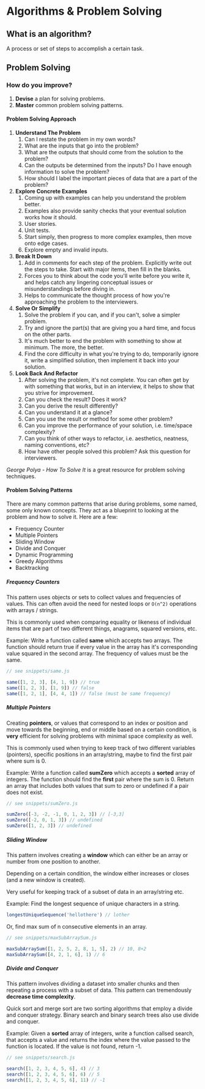 # Algorithms & Problem Solving

## What is an algorithm?

A process or set of steps to accomplish a certain task.

## Problem Solving

### How do you improve?

1. **Devise** a plan for solving problems.
2. **Master** common problem solving patterns.

#### Problem Solving Approach

1. **Understand The Problem**
   1. Can I restate the problem in my own words?
   2. What are the inputs that go into the problem?
   3. What are the outputs that should come from the solution to the problem?
   4. Can the outputs be determined from the inputs? Do I have enough information to solve the problem?
   5. How should I label the important pieces of data that are a part of the problem?
2. **Explore Concrete Examples**
   1. Coming up with examples can help you understand the problem better.
   2. Examples also provide sanity checks that your eventual solution works how it should.
   3. User stories.
   4. Unit tests.
   5. Start simply, then progress to more complex examples, then move onto edge cases.
   6. Explore empty and invalid inputs.
3. **Break It Down**
   1. Add in comments for each step of the problem. Explicitly write out the steps to take. Start with major items, then fill in the blanks.
   2. Forces you to think about the code you'll write before you write it, and helps catch any lingering conceptual issues or misunderstandings before diving in.
   3. Helps to communicate the thought process of how you're approaching the problem to the interviewers.
4. **Solve Or Simplify**
   1. Solve the problem if you can, and if you can't, solve a simpler problem.
   2. Try and ignore the part(s) that are giving you a hard time, and focus on the other parts.
   3. It's much better to end the problem with something to show at minimum. The more, the better.
   4. Find the core difficulty in what you're trying to do, temporarily ignore it, write a simplified solution, then implement it back into your solution.
5. **Look Back And Refactor**
   1. After solving the problem, it's not complete. You can often get by with something that works, but in an interview, it helps to show that you strive for improvement.
   2. Can you check the result? Does it work?
   3. Can you derive the result differently?
   4. Can you understand it at a glance?
   5. Can you use the result or method for some other problem?
   6. Can you improve the performance of your solution, i.e. time/space complexity?
   7. Can you think of other ways to refactor, i.e. aesthetics, neatness, naming conventions, etc?
   8. How have other people solved this problem? Ask this question for interviewers.

_George Polya - How To Solve It_ is a great resource for problem solving techniques.

#### Problem Solving Patterns

There are many common patterns that arise during problems, some named, some only known concepts. They act as a blueprint to looking at the problem and how to solve it. Here are a few:

- Frequency Counter
- Multiple Pointers
- Sliding Window
- Divide and Conquer
- Dynamic Programming
- Greedy Algorithms
- Backtracking

##### Frequency Counters

This pattern uses objects or sets to collect values and frequencies of values. This can often avoid the need for nested loops or `O(n^2)` operations with arrays / strings.

This is commonly used when comparing equality or likeness of individual items that are part of two different things, anagrams, squared versions, etc.

Example:
Write a function called **same** which accepts two arrays. The function should return true if every value in the array has it's corresponding value squared in the second array. The frequency of values must be the same.

```js
// see snippets/same.js

same([1, 2, 3], [4, 1, 9]) // true
same([1, 2, 3], [1, 9]) // false
same([1, 2, 1], [4, 4, 1]) // false (must be same frequency)
```

##### Multiple Pointers

Creating **pointers**, or values that correspond to an index or position and move towards the beginning, end or middle based on a certain condition, is **very** efficient for solving problems with minimal space complexity as well.

This is commonly used when trying to keep track of two different variables (pointers), specific positions in an array/string, maybe to find the first pair where sum is 0.

Example:
Write a function called **sumZero** which accepts a **sorted** array of integers. The function should find the **first** pair where the sum is 0. Return an array that includes both values that sum to zero or undefined if a pair does not exist.

```js
// see snippets/sumZero.js

sumZero([-3, -2, -1, 0, 1, 2, 3]) // [-3,3]
sumZero([-2, 0, 1, 3]) // undefined
sumZero([1, 2, 3]) // undefined
```

##### Sliding Window

This pattern involves creating a **window** which can either be an array or number from one position to another.

Depending on a certain condition, the window either increases or closes (and a new window is created).

Very useful for keeping track of a subset of data in an array/string etc.

Example:
Find the longest sequence of unique characters in a string.

```js
longestUniqueSequence('hellothere') // lother
```

Or, find max sum of n consecutive elements in an array.

```js
// see snippets/maxSubArraySum.js

maxSubArraySum([1, 2, 5, 2, 8, 1, 5], 2) // 10, 8+2
maxSubArraySum([4, 2, 1, 6], 1) // 6
```

##### Divide and Conquer

This pattern involves dividing a dataset into smaller chunks and then repeating a process with a subset of data. This pattern can tremendously **decrease time complexity**.

Quick sort and merge sort are two sorting algorithms that employ a divide and conquer strategy. Binary search and binary search trees also use divide and conquer.

Example:
Given a **sorted** array of integers, write a function callsed search, that accepts a value and returns the index where the value passed to the function is located. If the value is not found, return -1.

```js
// see snippets/search.js

search([1, 2, 3, 4, 5, 6], 4) // 3
search([1, 2, 3, 4, 5, 6], 6) // 5
search([1, 2, 3, 4, 5, 6], 11) // -1
```
